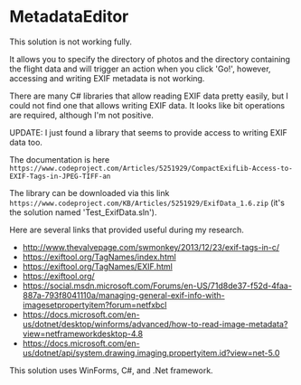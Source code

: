 # MetadataEditor

This solution is not working fully.

It allows you to specify the directory of photos and the directory containing the flight data and will trigger an action when you click 'Go!', however, accessing and writing EXIF metadata is not working.

There are many C# libraries that allow reading EXIF data pretty easily, but I could not find one that allows writing EXIF data. It looks like bit operations are required, although I'm not positive.

UPDATE: I just found a library that seems to provide access to writing EXIF data too. 

The documentation is here `https://www.codeproject.com/Articles/5251929/CompactExifLib-Access-to-EXIF-Tags-in-JPEG-TIFF-an` 

The library can be downloaded via this link `https://www.codeproject.com/KB/Articles/5251929/ExifData_1.6.zip` (it's the solution named 'Test_ExifData.sln').

Here are several links that provided useful during my research.

- http://www.thevalvepage.com/swmonkey/2013/12/23/exif-tags-in-c/
- https://exiftool.org/TagNames/index.html
- https://exiftool.org/TagNames/EXIF.html
- https://exiftool.org/
- https://social.msdn.microsoft.com/Forums/en-US/71d8de37-f52d-4faa-887a-793f8041110a/managing-general-exif-info-with-imagesetpropertyitem?forum=netfxbcl
- https://docs.microsoft.com/en-us/dotnet/desktop/winforms/advanced/how-to-read-image-metadata?view=netframeworkdesktop-4.8
- https://docs.microsoft.com/en-us/dotnet/api/system.drawing.imaging.propertyitem.id?view=net-5.0

This solution uses WinForms, C#, and .Net framework.




